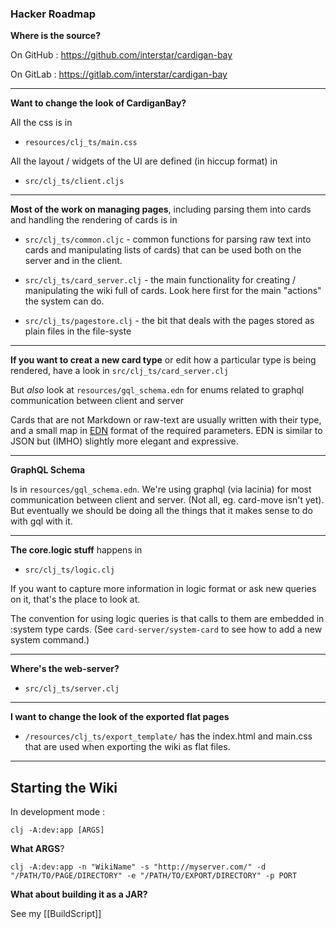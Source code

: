### Hacker Roadmap

**Where is the source?**

On GitHub : <https://github.com/interstar/cardigan-bay>

On GitLab : <https://gitlab.com/interstar/cardigan-bay>


----


**Want to change the look of CardiganBay?**

All the css is in 

* `resources/clj_ts/main.css`

All the layout / widgets of the UI are defined (in hiccup format) in 

* `src/clj_ts/client.cljs`


----


**Most of the work on managing pages**, including parsing them into cards and handling the rendering of cards is in

* `src/clj_ts/common.cljc` - common functions for parsing raw text into cards and manipulating lists of cards) that can be used both on the server and in the client.

* `src/clj_ts/card_server.clj` - the main functionality for creating / manipulating the wiki full of cards. Look here first for the main "actions" the system can do.

* `src/clj_ts/pagestore.clj` - the bit that deals with the pages stored as plain files in the file-syste


----

**If you want to creat a new card type** or edit how a particular type is being rendered, have a look in  `src/clj_ts/card_server.clj` 

But *also* look at `resources/gql_schema.edn` for enums related to graphql communication between client and server

Cards that are not Markdown or raw-text are usually written with their type, and a small map in [EDN](https://github.com/edn-format/edn) format of the required parameters. EDN is similar to JSON but (IMHO) slightly more elegant and expressive.  


----

**GraphQL Schema**

Is in `resources/gql_schema.edn`. We're using graphql (via lacinia) for most communication between client and server. (Not all, eg. card-move isn't yet). But eventually we should be doing all the things that it makes sense to do with gql with it.


----

**The core.logic stuff** happens in 

* `src/clj_ts/logic.clj` 

If you want to capture more information in logic format or ask new queries on it, that's the place to look at.

The convention for using logic queries is that calls to them are embedded in :system type cards. (See `card-server/system-card` to see how to add a new system command.)


----

**Where's the web-server?**

* `src/clj_ts/server.clj`


----
**I want to change the look of the exported flat pages**

* `/resources/clj_ts/export_template/` has the index.html and main.css that are used when exporting the wiki as flat files.


----

## Starting the Wiki

In development mode :

```
clj -A:dev:app [ARGS]
```
**What ARGS**?

```
clj -A:dev:app -n "WikiName" -s "http://myserver.com/" -d "/PATH/TO/PAGE/DIRECTORY" -e "/PATH/TO/EXPORT/DIRECTORY" -p PORT
```

**What about building it as a JAR?**

See my [[BuildScript]]

